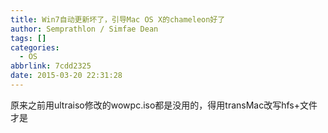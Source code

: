 ```yaml
---
title: Win7自动更新坏了，引导Mac OS X的chameleon好了
author: Semprathlon / Simfae Dean
tags: []
categories:
  - OS
abbrlink: 7cdd2325
date: 2015-03-20 22:31:28
---
```

<p>原来之前用ultraiso修改的wowpc.iso都是没用的，得用transMac改写hfs+文件才是</p>